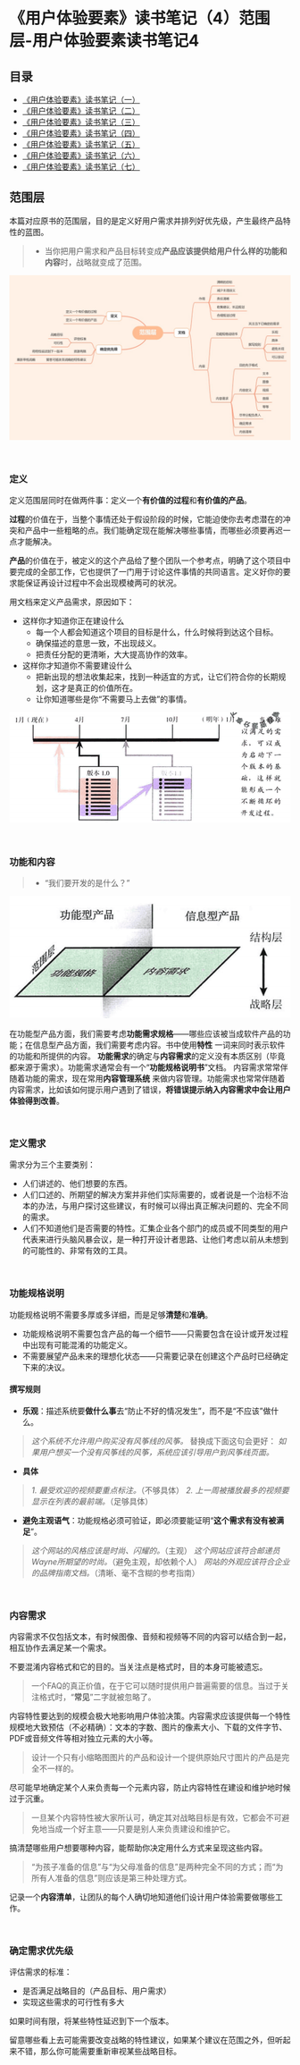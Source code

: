 # 《用户体验要素》读书笔记（4）范围层-用户体验要素读书笔记4

## 目录

- [《用户体验要素》读书笔记（一）](http://summersea.top:8090/archives/%E7%94%A8%E6%88%B7%E4%BD%93%E9%AA%8C%E8%A6%81%E7%B4%A0%E8%AF%BB%E4%B9%A6%E7%AC%94%E8%AE%B0%E4%B8%80)
- [《用户体验要素》读书笔记（二）](http://summersea.top:8090/archives/%E7%94%A8%E6%88%B7%E4%BD%93%E9%AA%8C%E8%A6%81%E7%B4%A0%E8%AF%BB%E4%B9%A6%E7%AC%94%E8%AE%B0%E4%BA%8C)
- [《用户体验要素》读书笔记（三）](http://summersea.top:8090/archives/%E7%94%A8%E6%88%B7%E4%BD%93%E9%AA%8C%E8%A6%81%E7%B4%A0%E8%AF%BB%E4%B9%A6%E7%AC%94%E8%AE%B0%E4%B8%89)
- [《用户体验要素》读书笔记（四）](http://summersea.top:8090/archives/%E7%94%A8%E6%88%B7%E4%BD%93%E9%AA%8C%E8%A6%81%E7%B4%A0%E8%AF%BB%E4%B9%A6%E7%AC%94%E8%AE%B0%E5%9B%9B)
- [《用户体验要素》读书笔记（五）](http://summersea.top:8090/archives/%E7%94%A8%E6%88%B7%E4%BD%93%E9%AA%8C%E8%A6%81%E7%B4%A0%E8%AF%BB%E4%B9%A6%E7%AC%94%E8%AE%B0%E4%BA%94)
- [《用户体验要素》读书笔记（六）](http://summersea.top:8090/archives/%E7%94%A8%E6%88%B7%E4%BD%93%E9%AA%8C%E8%A6%81%E7%B4%A0%E8%AF%BB%E4%B9%A6%E7%AC%94%E8%AE%B0%E5%85%AD)
- [《用户体验要素》读书笔记（七）](http://summersea.top:8090/archives/%E7%94%A8%E6%88%B7%E4%BD%93%E9%AA%8C%E8%A6%81%E7%B4%A0%E8%AF%BB%E4%B9%A6%E7%AC%94%E8%AE%B0%E4%B8%83)

## 范围层

本篇对应原书的范围层，目的是定义好用户需求并排列好优先级，产生最终产品特性的蓝图。
> - 当你把用户需求和产品目标转变成**产品应该提供给用户什么样的功能和内容**时，战略就变成了范围。

![范围层-思维导图.jpg](assets/user_experience/范围层-mindmapping.jpg)


<br/>

### 定义

定义范围层同时在做两件事：定义一个**有价值的过程**和**有价值的产品**。

**过程**的价值在于，当整个事情还处于假设阶段的时候，它能迫使你去考虑潜在的冲突和产品中一些粗略的点。我们能确定现在能解决哪些事情，而哪些必须要再迟一点才能解决。

**产品**的价值在于，被定义的这个产品给了整个团队一个参考点，明确了这个项目中要完成的全部工作，它也提供了一门用于讨论这件事情的共同语言。定义好你的要求能保证再设计过程中不会出现模棱两可的状况。

用文档来定义产品需求，原因如下：

- 这样你才知道你正在建设什么
    - 每一个人都会知道这个项目的目标是什么，什么时候将到达这个目标。
    - 确保描述的意思一致，不出现歧义。
    - 把责任分配的更清晰，大大提高协作的效率。
- 这样你才知道你不需要建设什么
    - 把新出现的想法收集起来，找到一种适宜的方式，让它们符合你的长期规划，这才是真正的价值所在。
    - 让你知道哪些是你“不需要马上去做”的事情。

![image.png](assets/user_experience/版本排期演示.png)









<br>

### 功能和内容

> - “我们要开发的是什么？”

![image.png](assets/user_experience/范围层两大内容.png)

在功能型产品方面，我们需要考虑**功能需求规格**——哪些应该被当成软件产品的功能；在信息型产品方面，我们需要考虑内容。书中使用**特性**
一词来同时表示软件的功能和所提供的内容。
**功能需求**的确定与**内容需求**的定义没有本质区别（毕竟都来源于需求）。功能需求通常会有一个“**功能规格说明书**”文档。 
内容需求常常伴随着功能的需求，现在常用**内容管理系统**
来做内容管理。功能需求也常常伴随着内容需求，比如该如何提示用户遇到了错误，**将错误提示纳入内容需求中会让用户体验得到改善**。

<br/>

### 定义需求

需求分为三个主要类别：

- 人们讲述的、他们想要的东西。
- 人们口述的、所期望的解决方案并非他们实际需要的，或者说是一个治标不治本的办法，与用户探讨这些建议，有时候可以得出真正解决问题的、完全不同的需求。
- 人们不知道他们是否需要的特性。汇集企业各个部门的成员或不同类型的用户代表来进行头脑风暴会议，是一种打开设计者思路、让他们考虑以前从未想到的可能性的、非常有效的工具。

<br/>

### 功能规格说明

功能规格说明不需要多厚或多详细，而是足够**清楚**和**准确**。

- 功能规格说明不需要包含产品的每一个细节——只需要包含在设计或开发过程中出现有可能混淆的功能定义。
- 不需要展望产品未来的理想化状态——只需要记录在创建这个产品时已经确定下来的决议。

#### 撰写规则

- **乐观**：描述系统要**做什么事**去“防止不好的情况发生”，而不是“不应该”做什么。

> *这个系统不允许用户购买没有风筝线的风筝。*
替换成下面这句会更好：
*如果用户想买一个没有风筝线的风筝，系统应该引导用户到风筝线页面。*

- **具体**

> *1. 最受欢迎的视频要重点标注。*（不够具体）
> *2. 上一周被播放最多的视频要显示在列表的最前端。*（足够具体）

- **避免主观语气**：功能规格必须可验证，即必须要能证明“**这个需求有没有被满足**”。

> *这个网站的风格应该是时尚、闪耀的。*（主观）
> *这个网站应该符合邮递员Wayne所期望的时尚。*（避免主观，却依赖个人）
> *网站的外观应该符合企业的品牌指南文档。*（清晰、毫不含糊的参考指南）










<br/>

### 内容需求

内容需求不仅包括文本，有时候图像、音频和视频等不同的内容可以结合到一起，相互协作去满足某一个需求。

不要混淆内容格式和它的目的。当关注点是格式时，目的本身可能被遗忘。
> 一个FAQ的真正价值，在于它可以随时提供用户普遍需要的信息。当过于关注格式时，“**常见**”二字就被忽略了。

内容特性要达到的规模会极大地影响用户体验决策。内容需求应该提供每一个特性规模地大致预估（不必精确）：文本的字数、图片的像素大小、下载的文件字节、PDF或音频文件等相对独立元素的大小等。
> 设计一个只有小缩略图图片的产品和设计一个提供原始尺寸图片的产品是完全不一样的。

尽可能早地确定某个人来负责每一个元素内容，防止内容特性在建设和维护地时候过于沉重。
> 一旦某个内容特性被大家所认可，确定其对战略目标是有效，它都会不可避免地当成一个好主意——只要是别人来负责建设和维护它。

搞清楚哪些用户想要哪种内容，能帮助你决定用什么方式来呈现这些内容。
> “为孩子准备的信息”与“为父母准备的信息”是两种完全不同的方式；而“为所有人准备的信息”则应该是第三种处理方式。

记录一个**内容清单**，让团队的每个人确切地知道他们设计用户体验需要做哪些工作。


<br/>

### 确定需求优先级

评估需求的标准：

- 是否满足战略目的（产品目标、用户需求）
- 实现这些需求的可行性有多大

如果时间有限，将某些特性延迟到下一个版本。

留意哪些看上去可能需要改变战略的特性建议，如果某个建议在范围之外，但听起来不错，那么你可能需要重新审视某些战略目标。

